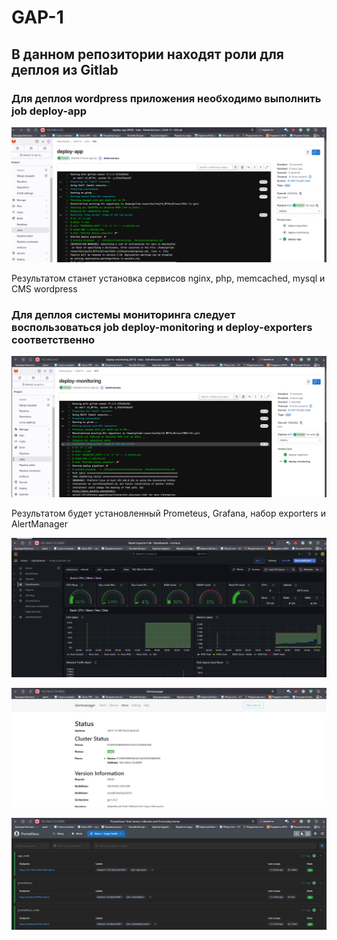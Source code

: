 # GAP-1

## В данном репозитории находят роли для деплоя из Gitlab

### Для деплоя wordpress приложения необходимо выполнить job deploy-app

![alt text](img/image.png)

Результатом станет установка сервисов nginx, php, memcached, mysql и CMS wordpress

### Для деплоя системы мониторинга следует воспользоваться  job deploy-monitoring и deploy-exporters соответственно

![alt text](img/image2.png)

Результатом будет установленный Prometeus, Grafana, набор exporters и AlertManager

![alt text](img/image3.png)

![alt text](img/image4.png)

![alt text](img/image5.png)
